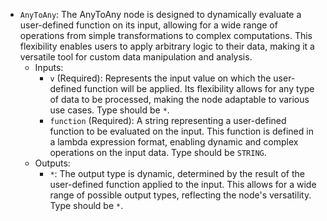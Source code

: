 - `AnyToAny`: The AnyToAny node is designed to dynamically evaluate a user-defined function on its input, allowing for a wide range of operations from simple transformations to complex computations. This flexibility enables users to apply arbitrary logic to their data, making it a versatile tool for custom data manipulation and analysis.
    - Inputs:
        - `v` (Required): Represents the input value on which the user-defined function will be applied. Its flexibility allows for any type of data to be processed, making the node adaptable to various use cases. Type should be `*`.
        - `function` (Required): A string representing a user-defined function to be evaluated on the input. This function is defined in a lambda expression format, enabling dynamic and complex operations on the input data. Type should be `STRING`.
    - Outputs:
        - `*`: The output type is dynamic, determined by the result of the user-defined function applied to the input. This allows for a wide range of possible output types, reflecting the node's versatility. Type should be `*`.
